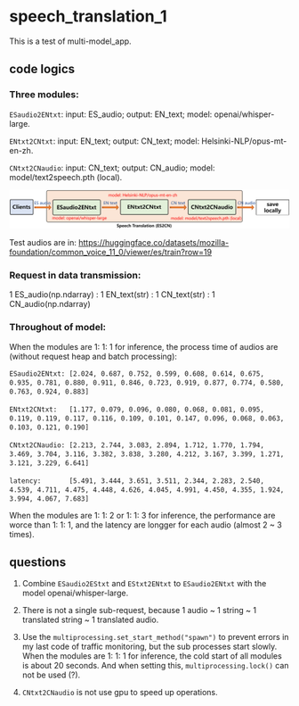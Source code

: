 # speech_translation_1
This is a test of multi-model_app.

## code logics

### Three modules: 

`ESaudio2ENtxt`: input: ES_audio;  output: EN_text;  model: openai/whisper-large.

`ENtxt2CNtxt`: input: EN_text;  output: CN_text;  model: Helsinki-NLP/opus-mt-en-zh.

`CNtxt2CNaudio`: input: CN_text;  output: CN_audio;  model: model/text2speech.pth (local).

![Image](https://github.com/lifang535/speech_translation_1/blob/main/app.png)

Test audios are in: https://huggingface.co/datasets/mozilla-foundation/common_voice_11_0/viewer/es/train?row=19

### Request in data transmission: 

1 ES_audio(np.ndarray) : 1 EN_text(str) : 1 CN_text(str) : 1 CN_audio(np.ndarray)

### Throughout of model: 

When the modules are 1: 1: 1 for inference, the process time of audios are (without request heap and batch processing):

```
ESaudio2ENtxt: [2.024, 0.687, 0.752, 0.599, 0.608, 0.614, 0.675, 0.935, 0.781, 0.880, 0.911, 0.846, 0.723, 0.919, 0.877, 0.774, 0.580, 0.763, 0.924, 0.883]

ENtxt2CNtxt:   [1.177, 0.079, 0.096, 0.080, 0.068, 0.081, 0.095, 0.119, 0.119, 0.117, 0.116, 0.109, 0.101, 0.147, 0.096, 0.068, 0.063, 0.103, 0.121, 0.190]

CNtxt2CNaudio: [2.213, 2.744, 3.083, 2.894, 1.712, 1.770, 1.794, 3.469, 3.704, 3.116, 3.382, 3.838, 3.280, 4.212, 3.167, 3.399, 1.271, 3.121, 3.229, 6.641]

latency:       [5.491, 3.444, 3.651, 3.511, 2.344, 2.283, 2.540, 4.539, 4.711, 4.475, 4.448, 4.626, 4.045, 4.991, 4.450, 4.355, 1.924, 3.994, 4.067, 7.683]
```

When the modules are 1: 1: 2 or 1: 1: 3 for inference, the performance are worce than 1: 1: 1, and the latency are longger for each audio (almost 2 ~ 3 times).

## questions

1. Combine `ESaudio2EStxt` and `EStxt2ENtxt` to `ESaudio2ENtxt` with the model openai/whisper-large.

2. There is not a single sub-request, because 1 audio ~ 1 string ~ 1 translated string ~ 1 translated audio.

3. Use the `multiprocessing.set_start_method("spawn")` to prevent errors in my last code of traffic monitoring, but the sub processes start slowly. When the modules are 1: 1: 1 for inference, the cold start of all modules is about 20 seconds. And when setting this, `multiprocessing.lock()` can not be used (?).

4. `CNtxt2CNaudio` is not use gpu to speed up operations.
